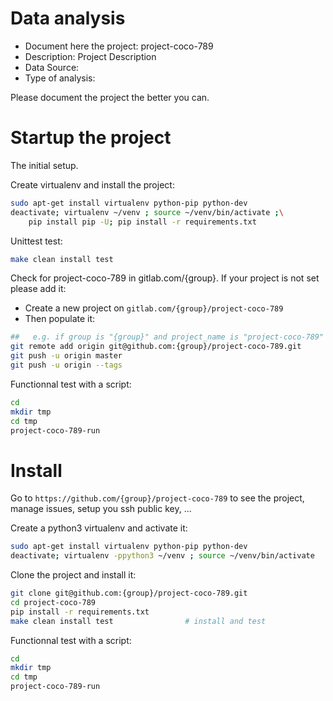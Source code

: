 # Data analysis
- Document here the project: project-coco-789
- Description: Project Description
- Data Source:
- Type of analysis:

Please document the project the better you can.

# Startup the project

The initial setup.

Create virtualenv and install the project:
```bash
sudo apt-get install virtualenv python-pip python-dev
deactivate; virtualenv ~/venv ; source ~/venv/bin/activate ;\
    pip install pip -U; pip install -r requirements.txt
```

Unittest test:
```bash
make clean install test
```

Check for project-coco-789 in gitlab.com/{group}.
If your project is not set please add it:

- Create a new project on `gitlab.com/{group}/project-coco-789`
- Then populate it:

```bash
##   e.g. if group is "{group}" and project_name is "project-coco-789"
git remote add origin git@github.com:{group}/project-coco-789.git
git push -u origin master
git push -u origin --tags
```

Functionnal test with a script:

```bash
cd
mkdir tmp
cd tmp
project-coco-789-run
```

# Install

Go to `https://github.com/{group}/project-coco-789` to see the project, manage issues,
setup you ssh public key, ...

Create a python3 virtualenv and activate it:

```bash
sudo apt-get install virtualenv python-pip python-dev
deactivate; virtualenv -ppython3 ~/venv ; source ~/venv/bin/activate
```

Clone the project and install it:

```bash
git clone git@github.com:{group}/project-coco-789.git
cd project-coco-789
pip install -r requirements.txt
make clean install test                # install and test
```
Functionnal test with a script:

```bash
cd
mkdir tmp
cd tmp
project-coco-789-run
```
